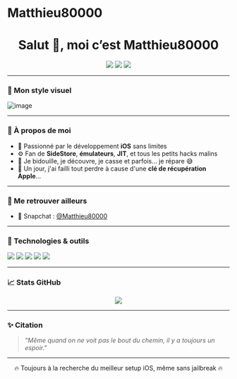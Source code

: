 # Matthieu80000

<h1 align="center">Salut 👋, moi c’est Matthieu80000</h1>
<p align="center">
  <img src="https://img.shields.io/badge/iOS%20Dev-%F0%9F%93%B1-blue?style=for-the-badge" />
  <img src="https://img.shields.io/badge/JIT%20Lover-%E2%9A%99%EF%B8%8F-purple?style=for-the-badge" />
  <img src="https://img.shields.io/badge/SideStore%20Fan-%F0%9F%9A%80-ff69b4?style=for-the-badge" />
</p>

---

### 📸 Mon style visuel

![image](https://github.com/user-attachments/assets/34e96a36-f4f2-417e-b3a3-838b90d2cbdf)


---

### 🧠 À propos de moi

- 🍏 Passionné par le développement **iOS** sans limites  
- ⚙️ Fan de **SideStore**, **émulateurs**, **JIT**, et tous les petits hacks malins  
- 🧪 Je bidouille, je découvre, je casse et parfois... je répare 😅  
- 🔐 Un jour, j'ai failli tout perdre à cause d'une **clé de récupération Apple**...

---

### 🔗 Me retrouver ailleurs

- 👻 Snapchat : [@Matthieu80000](https://snapchat.com/add/Matthieu80000)

---

### 🔧 Technologies & outils

<p>
  <img src="https://img.shields.io/badge/iOS-🖥️-black?style=flat-square" />
  <img src="https://img.shields.io/badge/Swift-FA7343?style=flat-square&logo=swift&logoColor=white" />
  <img src="https://img.shields.io/badge/SideStore-🔓-lightgrey?style=flat-square" />
  <img src="https://img.shields.io/badge/JIT-⚡️-blue?style=flat-square" />
  <img src="https://img.shields.io/badge/Émulateurs-🕹️-orange?style=flat-square" />
</p>

---

### 📈 Stats GitHub

<p align="center">
  <img src="https://github-readme-stats.vercel.app/api?username=matt80134&show_icons=true&theme=tokyonight" />
</p>

---

### ✨ Citation

> *"Même quand on ne voit pas le bout du chemin, il y a toujours un espoir."*

---

<p align="center">
  🔥 Toujours à la recherche du meilleur setup iOS, même sans jailbreak 🔥
</p>
<!--
**matt80134/matt80134** is a ✨ _special_ ✨ repository because its `README.md` (this file) appears on your GitHub profile.

Here are some ideas to get you started:

- 🔭 I’m currently working on ...
- 🌱 I’m currently learning ...
- 👯 I’m looking to collaborate on ...
- 🤔 I’m looking for help with ...
- 💬 Ask me about ...
- 📫 How to reach me: ...
- 😄 Pronouns: ...
- ⚡ Fun fact: ...
-->
